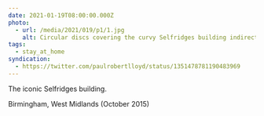 ```yaml
---
date: 2021-01-19T08:00:00.000Z
photo:
  - url: /media/2021/019/p1/1.jpg
    alt: Circular discs covering the curvy Selfridges building indirectly illuminated at night.
tags:
  - stay_at_home
syndication:
  - https://twitter.com/paulrobertlloyd/status/1351478781190483969
---
```


The iconic Selfridges building.

Birmingham, West Midlands (October 2015)

